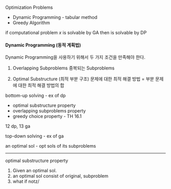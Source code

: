 Optimization Problems
* Dynamic Programming - tabular method
* Greedy Algorithm

if computational problem $x$ is solvable by GA then is solvable by DP

#### Dynamic Programming (동적 계획법)

Dynamic Programming을 사용하기 위해서 두 가지 조건을 만족해야 한다.
1. Overlapping Subproblems
	중복되는 Subproblems

2. Optimal Substructure (최적 부분 구조)
	문제에 대한 최적 해결 방법 = 부분 문제에 대한 최적 해결 방법의 합

bottom-up solving - ex of dp

*  optimal substructure property
*  overlapping subproblems property
*  greedy choice property - TH 16.1

12 dp, 13 ga


top-down solving - ex of ga

an optimal sol - opt sols of its subproblems


---
optimal substructure property
1. Given an optimal sol.
2. an optimal sol consist of original, subproblem
3. what if notz/